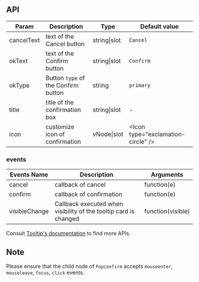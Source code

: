 ## API

| Param | Description | Type | Default value |
| --- | --- | --- | --- |
| cancelText | text of the Cancel button | string\|slot | `Cancel` |
| okText | text of the Confirm button | string\|slot | `Confirm` |
| okType | Button `type` of the Confirm button | string | `primary` |
| title | title of the confirmation box | string\|slot | - |
| icon | customize icon of confirmation | vNode\|slot | &lt;Icon type="exclamation-circle" /&gt; |

### events

| Events Name | Description | Arguments |
| --- | --- | --- |
| cancel | callback of cancel | function(e) | - |
| confirm | callback of confirmation | function(e) | - |
| visibleChange | Callback executed when visibility of the tooltip card is changed | function(visible) | - |

Consult [Tooltip's documentation](/components/tooltip/#API) to find more APIs.

## Note

Please ensure that the child node of `Popconfirm` accepts `mouseenter`, `mouseleave`, `focus`, `click` events.
